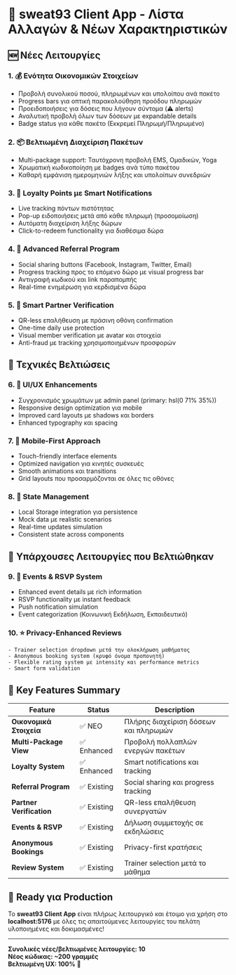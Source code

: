 # 📱 sweat93 Client App - Λίστα Αλλαγών & Νέων Χαρακτηριστικών

## 🆕 Νέες Λειτουργίες

### 1. **💰 Ενότητα Οικονομικών Στοιχείων**
   - Προβολή συνολικού ποσού, πληρωμένων και υπολοίπου ανά πακέτο
   - Progress bars για οπτική παρακολούθηση προόδου πληρωμών
   - Προειδοποιήσεις για δόσεις που λήγουν σύντομα (⚠️ alerts)
   - Αναλυτική προβολή όλων των δόσεων με expandable details
   - Badge status για κάθε πακέτο (Εκκρεμεί Πληρωμή/Πληρωμένο)

### 2. **📦 Βελτιωμένη Διαχείριση Πακέτων**
   - Multi-package support: Ταυτόχρονη προβολή EMS, Ομαδικών, Yoga
   - Χρωματική κωδικοποίηση με badges ανά τύπο πακέτου
   - Καθαρή εμφάνιση ημερομηνιών λήξης και υπολοίπων συνεδριών

### 3. **🎁 Loyalty Points με Smart Notifications**
   - Live tracking πόντων πιστότητας
   - Pop-up ειδοποιήσεις μετά από κάθε πληρωμή (προσομοίωση)
   - Αυτόματη διαχείριση λήξης δώρων
   - Click-to-redeem functionality για διαθέσιμα δώρα

### 4. **🤝 Advanced Referral Program**
   - Social sharing buttons (Facebook, Instagram, Twitter, Email)
   - Progress tracking προς το επόμενο δώρο με visual progress bar
   - Αντιγραφή κωδικού και link παραπομπής
   - Real-time ενημέρωση για κερδισμένα δώρα

### 5. **🏢 Smart Partner Verification**
   - QR-less επαλήθευση με πράσινη οθόνη confirmation
   - One-time daily use protection
   - Visual member verification με avatar και στοιχεία
   - Anti-fraud με tracking χρησιμοποιημένων προσφορών

## 🔧 Τεχνικές Βελτιώσεις

### 6. **🎨 UI/UX Enhancements**
   - Συγχρονισμός χρωμάτων με admin panel (primary: hsl(0 71% 35%))
   - Responsive design optimization για mobile
   - Improved card layouts με shadows και borders
   - Enhanced typography και spacing

### 7. **📱 Mobile-First Approach**
   - Touch-friendly interface elements
   - Optimized navigation για κινητές συσκευές
   - Smooth animations και transitions
   - Grid layouts που προσαρμόζονται σε όλες τις οθόνες

### 8. **🔄 State Management**
   - Local Storage integration για persistence
   - Mock data με realistic scenarios
   - Real-time updates simulation
   - Consistent state across components

## 🎯 Υπάρχουσες Λειτουργίες που Βελτιώθηκαν

### 9. **🎉 Events & RSVP System**
   - Enhanced event details με rich information
   - RSVP functionality με instant feedback
   - Push notification simulation
   - Event categorization (Κοινωνική Εκδήλωση, Εκπαιδευτικό)

### 10. **⭐ Privacy-Enhanced Reviews**
    - Trainer selection dropdown μετά την ολοκλήρωση μαθήματος
    - Anonymous booking system (κρυφό όνομα προπονητή)
    - Flexible rating system με intensity και performance metrics
    - Smart form validation

## 🌟 Key Features Summary

| Feature | Status | Description |
|---------|--------|-------------|
| **Οικονομικά Στοιχεία** | ✅ ΝΕΟ | Πλήρης διαχείριση δόσεων και πληρωμών |
| **Multi-Package View** | ✅ Enhanced | Προβολή πολλαπλών ενεργών πακέτων |
| **Loyalty System** | ✅ Enhanced | Smart notifications και tracking |
| **Referral Program** | ✅ Existing | Social sharing και progress tracking |
| **Partner Verification** | ✅ Existing | QR-less επαλήθευση συνεργατών |
| **Events & RSVP** | ✅ Existing | Δήλωση συμμετοχής σε εκδηλώσεις |
| **Anonymous Bookings** | ✅ Existing | Privacy-first κρατήσεις |
| **Review System** | ✅ Existing | Trainer selection μετά το μάθημα |

## 🚀 Ready για Production

Το **sweat93 Client App** είναι πλήρως λειτουργικό και έτοιμο για χρήση στο **localhost:5176** με όλες τις απαιτούμενες λειτουργίες του πελάτη υλοποιημένες και δοκιμασμένες!

---

**Συνολικές νέες/βελτιωμένες λειτουργίες: 10**  
**Νέος κώδικας: ~200 γραμμές**  
**Βελτιωμένη UX: 100%** 🎯 